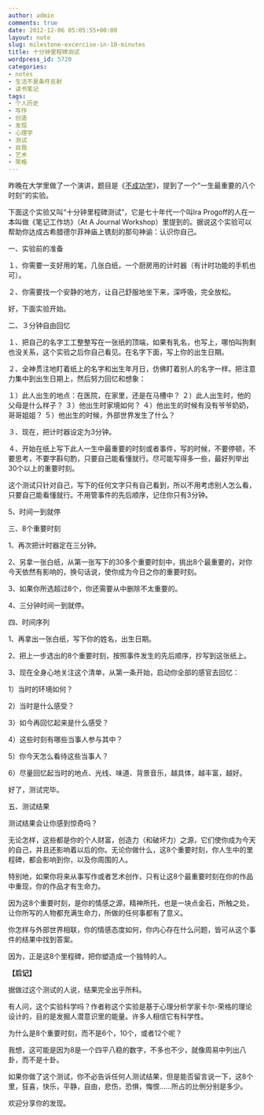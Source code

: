 ```yaml
---
author: admin
comments: true
date: 2012-12-06 05:05:55+00:00
layout: note
slug: milestone-excercise-in-10-minutes
title: 十分钟里程碑测试
wordpress_id: 5720
categories:
- notes
- 生活不是条件反射
- 读书笔记
tags:
- 个人历史
- 写作
- 创造
- 发现
- 心理学
- 测试
- 自我
- 艺术
- 荣格
---
```


昨晚在大学里做了一个演讲，题目是《[不成功学](http://www.baibanbao.net/wp-content/uploads/2012/12/APOC-不成功学.pdf)》，提到了一个“一生最重要的八个时刻”的实验。

下面这个实验又叫“十分钟里程碑测试”，它是七十年代一个叫Ira Progoff的人在一本叫做《笔记工作坊》（At A Journal Workshop）里提到的。据说这个实验可以帮助你达成古希腊德尔菲神庙上镌刻的那句神谕：认识你自己。

一、实验前的准备

１、你需要一支好用的笔，几张白纸，一个厨房用的计时器（有计时功能的手机也可）。

２、你需要找一个安静的地方，让自己舒服地坐下来，深呼吸，完全放松。

好，下面实验开始。

二、３分钟自由回忆

１、把自己的名字工工整整写在一张纸的顶端，如果有乳名，也写上，哪怕叫狗剩也没关系，这个实验之后你自己看见。在名字下面，写上你的出生日期。

２、全神贯注地盯着纸上的名字和出生年月日，仿佛盯着别人的名字一样。把注意力集中到出生日期上，然后努力回忆和想象：

１）此人出生的地点：在医院，在家里，还是在马槽中？
２）此人出生时，他的父母是什么样子？
３）他出生时家境如何？
４）他出生的时候有没有爷爷奶奶，哥哥姐姐？
５）他出生的时候，外部世界发生了什么？

３、现在，把计时器设定为3分钟。

４、开始在纸上写下此人一生中最重要的时刻或者事件，写的时候，不要停顿，不要思考，不要字斟句酌，只要自己能看懂就行。尽可能写得多一些，最好列举出30个以上的重要时刻。

这个测试只针对自己，写下的任何文字只有自己看到，所以不用考虑别人怎么看，只要自己能看懂就行。不用管事件的先后顺序，记住你只有3分钟。

5、时间一到就停

三、8个重要时刻

1、再次把计时器定在三分钟。

2、另拿一张白纸，从第一张写下的30多个重要时刻中，挑出8个最重要的，对你今天依然有影响的，换句话说，使你成为今日之你的重要时刻。

3、如果你所选超过8个，你还需要从中删除不太重要的。

4、三分钟时间一到就停。

四、时间序列

1、再拿出一张白纸，写下你的姓名，出生日期。

2、把上一步选出的8个重要时刻，按照事件发生的先后顺序，抄写到这张纸上。

3、现在全身心地关注这个清单，从第一条开始，启动你全部的感官去回忆：

1）当时的环境如何？

2）当时是什么感受？

3）如今再回忆起来是什么感受？

4）这些时刻有哪些当事人参与其中？

5）你今天怎么看待这些当事人？

6）尽量回忆起当时的地点、光线、味道、背景音乐，越具体，越丰富，越好。

好了，测试完毕。

五、测试结果

测试结果会让你感到惊奇吗？

无论怎样，这些都是你的个人财富，创造力（和破坏力）之源，它们使你成为今天的自己，并且还影响着以后的你。无论你做什么，这8个重要时刻，你人生中的里程碑，都会影响到你，以及你周围的人。

特别地，如果你将来从事写作或者艺术创作，只有让这8个最重要时刻在你的作品中重现，你的作品才有生命力。

因为这8个重要时刻，是你的情感之源，精神所托，也是一块点金石，所触之处，让你所写的人物都充满生命力，所做的任何事都有了意义。

你怎样与外部世界相联，你的情感态度如何，你内心存在什么问题，皆可从这个事件的结果中找到答案。

因为，正是这8个里程碑，把你塑造成一个独特的人。

**【后记】**

据做过这个测试的人说，结果完全出乎所料。

有人问，这个实验科学吗？作者称这个实验是基于心理分析学家卡尔-荣格的理论设计的，目的是发掘人潜意识里的能量。许多人相信它有科学性。

为什么是8个重要时刻，而不是6个，10个，或者12个呢？

我想，这可能是因为8是一个四平八稳的数字，不多也不少，就像周易中列出八卦，而不是十卦。

如果你做了这个测试，你不必告诉任何人测试结果，但是能否留言说一下，这8个里，狂喜，快乐，平静，自由，悲伤，恐惧，悔恨……所占的比例分别是多少。

欢迎分享你的发现。
